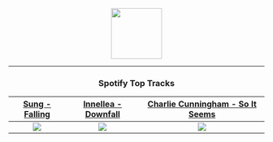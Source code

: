 <p align="center">
  <a href="https://www.tobiasmichael.de">
    <img src="https://tobiasmichael.de/assets/logo.gif" width="100" height="100"/>
  </a>
</p>

---

<h3 align="center">Spotify Top Tracks</h3>

[Sung - Falling](https://open.spotify.com/track/3pFKdYf7XEowConVotO1tv)|[Innellea - Downfall](https://open.spotify.com/track/08fB9YSYCxiIexuoQJc3Jj)|[Charlie Cunningham - So It Seems](https://open.spotify.com/track/3DZoAPlci0yuGYTNQ6TS3X)
:---:|:----:|:----:
<img src="https://i.scdn.co/image/ab67616d00001e02fdf4399760912cad2f295fda"/>|<img src="https://i.scdn.co/image/ab67616d00001e020bef57b3e272a94c02a9078c"/>|<img src="https://i.scdn.co/image/ab67616d00001e020ba953d78dc6223b39fcb662"/>